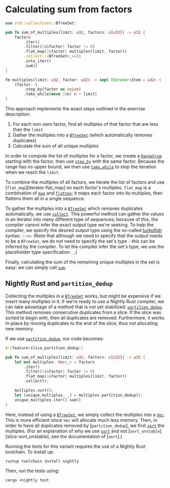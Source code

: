 # Calculating sum from factors

```rust
use std::collections::BTreeSet;

pub fn sum_of_multiples(limit: u32, factors: &[u32]) -> u32 {
    factors
        .iter()
        .filter(|&&factor| factor != 0)
        .flat_map(|&factor| multiples(limit, factor))
        .collect::<BTreeSet<_>>()
        .into_iter()
        .sum()
}

fn multiples(limit: u32, factor: u32) -> impl Iterator<Item = u32> {
    (factor..)
        .step_by(factor as usize)
        .take_while(move |&n| n < limit)
}
```

This approach implements the exact steps outlined in the exercise description:

1. For each non-zero factor, find all multiples of that factor that are less than the `limit`
2. Gather the multiples into a [`BTreeSet`][btreeset] (which automatically removes duplicates)
3. Calculate the sum of all unique multiples

In order to compute the list of multiples for a factor, we create a [`RangeFrom`][rangefrom]
starting with the factor, then use [`step_by`][iterator-step_by] with the same factor.
Because the range has no upper bound, we then use [`take_while`][iterator-take_while] to
stop the iteration when we reach the `limit`.

To combine the multiples of all factors, we iterate the list of factors and use [`flat_map`][iterator-flat_map]
on each factor's multiples. `flat_map` is a combination of [`map`][iterator-map] and [`flatten`][iterator-flatten];
it maps each factor into its multiples, then flattens them all in a single sequence.

To gather the multiples into a [`BTreeSet`][btreeset] which removes duplicates automatically,
we use [`collect`][iterator-collect]. This powerful method can gather the values in an iterator
into many different type of sequences; because of this, the compiler cannot infer the exact output
type we're seeking. To help the compiler, we specify the desired output type using the so-called
[turbofish] syntax: `::<>`. (Note that although we need to specify that the output needs to be
a `BTreeSet`, we do not need to specify the set's _type_ - this can be inferred by the compiler.
To let the compiler infer the set's type, we use the placeholder type specification: `_`.)

Finally, calculating the sum of the remaining unique multiples in the set is easy: we can simply call [`sum`][iterator-sum].

## Nightly Rust and `partition_dedup`

Collecting the multiples in a [`BTreeSet`][btreeset] works, but might be expensive if we insert many multiples in it.
If we're ready to use a Nightly Rust compiler, we can take advantage of a method that is not yet stabilized: [`partition_dedup`][slice-partition_dedup].
This method removes consecutive duplicates from a slice. If the slice was sorted to begin with, then all duplicates are removed.
Furthermore, it works in-place by moving duplicates to the end of the slice, thus not allocating new memory.

If we use [`partition_dedup`][slice-partition_dedup], our code becomes:

```rust
#![feature(slice_partition_dedup)]

pub fn sum_of_multiples(limit: u32, factors: &[u32]) -> u32 {
    let mut multiples: Vec<_> = factors
        .iter()
        .filter(|&&factor| factor != 0)
        .flat_map(|&factor| multiples(limit, factor))
        .collect();

    multiples.sort();
    let (unique_multiples, _) = multiples.partition_dedup();
    unique_multiples.iter().sum()
}
```

Here, instead of using a [`BTreeSet`][btreeset], we simply collect the multiples into a [`Vec`][vec]. This is
more efficient since `Vec` will allocate much less memory. Then, in order to have all duplicates removed
by [`partition_dedup`], we first [`sort`][slice-sort] the multiples. (For an explanation of why we use [`sort`][slice-sort]
and not [`sort_unstable`][slice-sort_unstable], see the documentation of [`sort`].)

Running the tests for this variant requires the use of a Nightly Rust toolchain. To install up:

```sh
rustup toolchain install nightly
```

Then, run the tests using:

```sh
cargo +nightly test
```

[btreeset]: https://doc.rust-lang.org/std/collections/struct.BTreeSet.html
[rangefrom]: https://doc.rust-lang.org/std/ops/struct.RangeFrom.html
[iterator-step_by]: https://doc.rust-lang.org/std/iter/trait.Iterator.html#method.step_by
[iterator-take_while]: https://doc.rust-lang.org/std/iter/trait.Iterator.html#method.take_while
[iterator-map]: https://doc.rust-lang.org/std/iter/trait.Iterator.html#method.map
[iterator-flatten]: https://doc.rust-lang.org/std/iter/trait.Iterator.html#method.flatten
[iterator-collect]: https://doc.rust-lang.org/std/iter/trait.Iterator.html#method.collect
[turbofish]: https://matematikaadit.github.io/posts/rust-turbofish.html
[iterator-sum]: https://doc.rust-lang.org/std/iter/trait.Iterator.html#method.sum
[slice-partition_dedup]: https://doc.rust-lang.org/std/primitive.slice.html#method.partition_dedup
[vec]: https://doc.rust-lang.org/std/vec/struct.Vec.html
[slice-sort]: https://doc.rust-lang.org/std/primitive.slice.html?search=vec#method.sort
